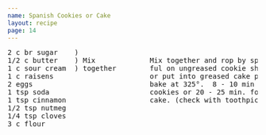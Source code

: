 ```yaml
---
name: Spanish Cookies or Cake
layout: recipe
page: 14
---
```


<pre>
2 c br sugar    )
1/2 c butter    ) Mix             Mix together and rop by spoons-
1 c sour cream  ) together        ful on ungreased cookie sheet
1 c raisens                       or put into greased cake pan &
2 eggs                            bake at 325°.  8 - 10 min for
1 tsp soda                        cookies or 20 - 25 min. for
1 tsp cinnamon                    cake. (check with toothpick).
1/2 tsp nutmeg
1/4 tsp cloves
3 c flour
</pre>
